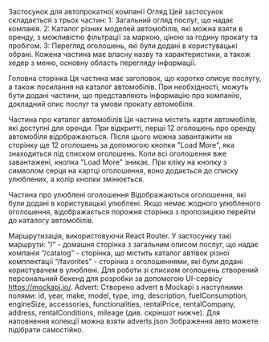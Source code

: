 Застосунок для автопрокатної компанії
Огляд
Цей застосунок складається з трьох частин:
 1: Загальний огляд послуг, що надає компанія.
 2: Каталог різних моделей автомобілів, які можна взяти в оренду, з можливістю фільтрації за маркою, ціною за годину прокату та пробігом.
 3: Перегляд оголошень, які були додані в користувацькі обрані.
Кожена частина має власну назву та характеристики, а також хедер з меню, основну область перегляду інформації.

Головна сторінка
Ця частина має заголовок, що коротко описує послугу, а також посилання на каталог автомобілів.
При необхідності, можуть бути додані частини, що представляють інформацію про компанію, докладний опис послуг та умови прокату автомобіля.

Частина про каталог автомобілів
Ця частина містить карти автомобілів, які доступні для оренди.
При відкритті, перші 12 оголошень про оренду автомобіля відображаються.
Після цього можна завантажити на сторінку ще 12 оголошень за допомогою кнопки "Load More", яка знаходиться під списком оголошень.
Коли всі оголошення вже завантажені, кнопка "Load More" зникає.
При кліку на кнопку з символом серця на картці оголошення, воно додається до списку улюблених, а колір кнопки змінюється.

Частина про улюблені оголошення
Відображаються оголошення, які були додані в користувацькі улюблені.
Якщо немає жодного улюбленого оголошення, відображається порожня сторінка з пропозицією перейти до каталогу автомобілів.

Маршрутизація, використовуючи React Router. У застосунку такі маршрути:
“/” - домашня сторінка з загальним описом послуг, що надає компанія
“/catalog” - сторінка, що містить каталог автівок різної комплектації
“/favorites” - сторінка з оголошеннями, які були додані користувачем в улюблені.
 Для роботи зі списком оголошень створений персональний бекенд для розробки за допомогою UI-сервісу https://mockapi.io/.
 Advert:
Створено advert в Mockapi з наступними полями: id, year, make, model, type, img, description, fuelConsumption, engineSize, accessories, functionalities, rentalPrice, rentalCompany, address, rentalConditions, mileage (див. скріншот нижче). Для наповнення колекції можна взяти adverts.json
Зображення авто можете підібрати самостійно.









